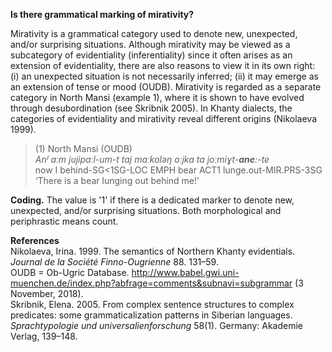 **Is there grammatical marking of mirativity?**

Mirativity is a grammatical category used to denote new, unexpected, and/or surprising situations. Although mirativity may be viewed as a subcategory of evidentiality (inferentiality) since it often arises as an extension of evidentiality, there are also reasons to view it in its own right: (i) an unexpected situation is not necessarily inferred; (ii) it may emerge as an extension of tense or mood (OUDB). Mirativity is regarded as a separate category in North Mansi (example 1), where it is shown to have evolved through desubordination (see Skribnik 2005). In Khanty dialects, the categories of evidentiality and mirativity reveal different origins (Nikolaeva 1999).

>(1) North Mansi (OUDB)<br/>
>*Anʲ aːm jujipaːl-um-t taj maːkoləŋ oːjka ta joːmiɣt-**aneː**-te*<br/>
>now  I  behind-SG<1SG-LOC EMPH bear ACT1 lunge.out-MIR.PRS-3SG<br/>
>‘There is a bear lunging out behind meǃ’

**Coding.** The value is '1' if there is a dedicated marker to denote new, unexpected, and/or surprising situations. Both morphological and periphrastic means count.

**References**<br/>
Nikolaeva, Irina. 1999. The semantics of Northern Khanty evidentials. *Journal de la Société Finno-Ougrienne* 88. 131–59.<br/>
OUDB = Ob-Ugric Database. http://www.babel.gwi.uni-muenchen.de/index.php?abfrage=comments&subnavi=subgrammar (3 November, 2018).<br/>
Skribnik, Elena. 2005. From complex sentence structures to complex predicates: some grammaticalization patterns in Siberian languages. *Sprachtypologie und universalienforschung* 58(1). Germany: Akademie Verlag, 139–148.<br/>
